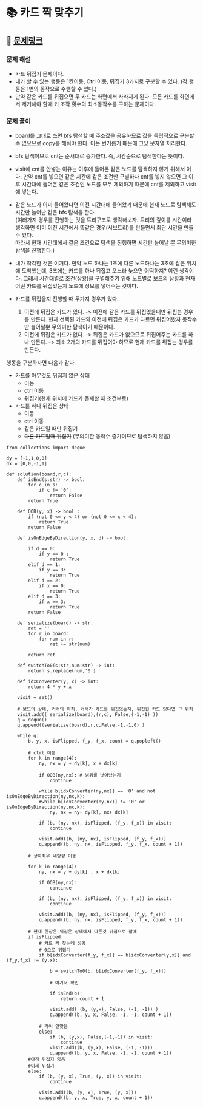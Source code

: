 
# 📚 카드 짝 맞추기

## 📌 [문제링크](https://school.programmers.co.kr/learn/courses/30/lessons/72415)

### 문제 해설

- 카드 뒤집기 문제이다.
- 내가 할 수 있는 행동은 1칸이동, Ctrl 이동, 뒤집기 3가지로 구분할 수 있다. (각 행동은 1번의 동작으로 수행할 수 있다.)
- 만약 같은 카드를 뒤집으면 두 카드는 화면에서 사라지게 된다. 모든 카드를 화면에서 제거해야 할때 키 조작 횟수의 최소동작수를 구하는 문제이다.


### 문제 풀이

- board를 그대로 쓰면 bfs 탐색할 때 주소값을 공유하므로 값을 독립적으로 구분할 수 없으므로 copy를 해줘야 한다. 이는 번거롭기 때문에 그냥 문자열 처리한다. 
- bfs 탐색이므로 cnt는 순서대로 증가한다. 즉, 시간순으로 탐색한다는 뜻이다.
- visit에 cnt를 안넣는 이유는 이후에 들어온 같은 노드를 탐색하지 않기 위해서 이다. 만약 cnt를 넣으면 같은 시간에 같은 조건만 구별하나
cnt를 넣지 않으면 그 이후 시간대에 들어온 같은 조건인 노드를 모두 제외하기 때문에 cnt를 제외하고 visit에 넣는다.
- 같은 노드가 이미 들어왔다면 이전 시간대에 들어왔기 때문에 현재 노드로 탐색해도 시간만 늘어난 같은 bfs 탐색을 한다.  
(여러가지 경우를 진행하는 것을 트리구조로 생각해보자. 트리의 깊이를 시간이라 생각하면 이미 이전 시간에서 똑같은 경우(서브트리)를 만들면서 최단 시간을 만들 수 있다.  
따라서 현재 시간대에서 같은 조건으로 탐색을 진행하면 시간만 늘어날 뿐 무의미한 탐색을 진행한다.)

- 내가 착각한 것은 이거다. 만약 노드 하나는 1초에 다른 노드하나는 3초에 같은 위치에 도착했는데, 3초에는 카드를 하나 뒤집고 오느라 늦으면 어떡하지? 이런 생각이다.
그래서 시간대별로 조건(상황)을 구별해주기 위해 노드별로 보드의 상황과 현재 어떤 카드를 뒤집었는지 노드에 정보를 넣어주는 것이다.

- 카드를 뒤집을지 진행할 때 두가지 경우가 있다.
    1. 이전에 뒤집은 카드가 있다. -> 이전에 같은 카드를 뒤집었을때만 뒤집는 경우를 만든다. 현재 선택된 카드와 이전에 뒤집은 카드가 다르면 뒤집어봤자 동작수만 늘어날뿐 무의미한 탐색이기 때문이다.
    2. 이전에 뒤집은 카드가 없다. -> 뒤집은 카드가 없으므로 뒤집어주는 카드를 하나 만든다. -> 최소 2개의 카드를 뒤집어야 하므로 현재 카드를 뒤집는 경우를 만든다.

행동을 구분하자면 다음과 같다.
- 카드를 아무것도 뒤집지 않은 상태
    - 이동
    - ctrl 이동
    - 뒤집기(현재 위치에 카드가 존재할 때 조건부로)
- 카드를 하나 뒤집은 상태
    - 이동
    - ctrl 이동
    - 같은 카드일 때만 뒤집기
    - ~~다른 카드일때 뒤집기~~ (무의미한 동작수 증가이므로 탐색하지 않음)


```
from collections import deque

dy = [-1,1,0,0]
dx = [0,0,-1,1]

def solution(board,r,c):
    def isEnd(s:str) -> bool:
        for c in s:
            if c != '0':
                return False
        return True
    
    def OOB(y, x) -> bool :
        if (not 0 <= y < 4) or (not 0 <= x < 4):
            return True
        return False
    
    def isOnEdgeByDirection(y, x, d) -> bool:
        
        if d == 0:
            if y == 0 :
                return True
        elif d == 1:
            if y == 3:
                return True
        elif d == 2:
            if x == 0:
                return True
        elif d == 3:
            if x == 3:
                return True
        return False
    
    def serialize(board) -> str:
        ret = ''
        for r in board:
            for num in r:
                ret += str(num)
        
        return ret
    
    def switchTo0(s:str,num:str) -> int:
        return s.replace(num,'0')
    
    def idxConverter(y, x) -> int:
        return 4 * y + x
    
    visit = set()
    
    # 보드의 상태, 커서의 위치, 커서가 카드를 뒤집었는지, 뒤집힌 카드 있다면 그 위치
    visit.add(( serialize(board),(r,c), False,(-1,-1) ))
    q = deque()
    q.append((serialize(board),r,c,False,-1,-1,0) )
    
    while q:
        b, y, x, isFlipped, f_y, f_x, count = q.popleft()
        
        # ctrl 이동
        for k in range(4):
            ny, nx = y + dy[k], x + dx[k]
            
            if OOB(ny,nx): # 범위를 벗어났는지
                continue
            
            while b[idxConverter(ny,nx)] == '0' and not isOnEdgeByDirection(ny,nx,k):
            #while b[idxConverter(ny,nx)] != '0' or isOnEdgeByDirection(ny,nx,k):
                ny, nx = ny+ dy[k], nx+ dx[k]
                
            if (b, (ny, nx), isFlipped, (f_y, f_x)) in visit:
                continue
                
            visit.add((b, (ny, nx), isFlipped, (f_y, f_x)))
            q.append((b, ny, nx, isFlipped, f_y, f_x, count + 1))
            
        # 상하좌우 네방향 이동
        
        for k in range(4):
            ny, nx = y + dy[k] , x + dx[k]
            
            if OOB(ny,nx):
                continue
                
            if (b, (ny, nx), isFlipped, (f_y, f_x)) in visit:
                continue
                
            visit.add((b, (ny, nx), isFlipped, (f_y, f_x)))
            q.append((b, ny, nx, isFlipped, f_y, f_x, count + 1))
        
        # 현재 한장은 뒤집은 상태에서 다른것 뒤집으로 할때
        if isFlipped:
            # 카드 짝 찾는데 성공
            # 0으로 뒤집기
            if b[idxConverter(f_y, f_x)] == b[idxConverter(y,x)] and (f_y,f_x) != (y,x):
            
                b = switchTo0(b, b[idxConverter(f_y, f_x)])
                
                # 여기서 확인
                
                if isEnd(b):
                    return count + 1
                
                visit.add( (b, (y,x), False, (-1, -1)) )
                q.append((b, y, x, False, -1, -1, count + 1))
                
            # 짝이 안맞음
            else:
                if (b, (y,x), False,(-1,-1)) in visit:
                    continue
                visit.add((b, (y,x), False, (-1, -1)))
                q.append((b, y, x, False, -1, -1, count + 1))
        #아직 뒤집지 않음
        #이제 뒤집기
        else:
            if (b, (y, x), True, (y, x)) in visit:
                continue
                
            visit.add((b, (y, x), True, (y, x)))
            q.append((b, y, x, True, y, x, count + 1))
```

